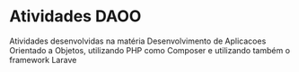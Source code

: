 # Atividades DAOO

Atividades desenvolvidas na matéria Desenvolvimento de Aplicacoes Orientado a Objetos, utilizando PHP como Composer e utilizando também o framework Larave
